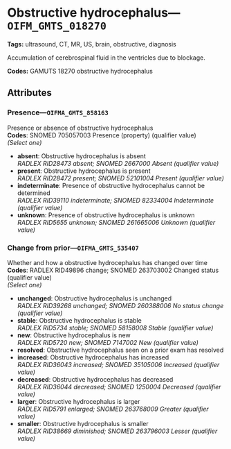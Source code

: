 # Obstructive hydrocephalus—`OIFM_GMTS_018270`

**Tags:** ultrasound, CT, MR, US, brain, obstructive, diagnosis

Accumulation of cerebrospinal fluid in the ventricles due to blockage.

**Codes:** GAMUTS 18270 obstructive hydrocephalus

## Attributes

### Presence—`OIFMA_GMTS_858163`

Presence or absence of obstructive hydrocephalus  
**Codes**: SNOMED 705057003 Presence (property) (qualifier value)  
*(Select one)*

- **absent**: Obstructive hydrocephalus is absent  
_RADLEX RID28473 absent; SNOMED 2667000 Absent (qualifier value)_
- **present**: Obstructive hydrocephalus is present  
_RADLEX RID28472 present; SNOMED 52101004 Present (qualifier value)_
- **indeterminate**: Presence of obstructive hydrocephalus cannot be determined  
_RADLEX RID39110 indeterminate; SNOMED 82334004 Indeterminate (qualifier value)_
- **unknown**: Presence of obstructive hydrocephalus is unknown  
_RADLEX RID5655 unknown; SNOMED 261665006 Unknown (qualifier value)_

### Change from prior—`OIFMA_GMTS_535407`

Whether and how a obstructive hydrocephalus has changed over time  
**Codes**: RADLEX RID49896 change; SNOMED 263703002 Changed status (qualifier value)  
*(Select one)*

- **unchanged**: Obstructive hydrocephalus is unchanged  
_RADLEX RID39268 unchanged; SNOMED 260388006 No status change (qualifier value)_
- **stable**: Obstructive hydrocephalus is stable  
_RADLEX RID5734 stable; SNOMED 58158008 Stable (qualifier value)_
- **new**: Obstructive hydrocephalus is new  
_RADLEX RID5720 new; SNOMED 7147002 New (qualifier value)_
- **resolved**: Obstructive hydrocephalus seen on a prior exam has resolved  
- **increased**: Obstructive hydrocephalus has increased  
_RADLEX RID36043 increased; SNOMED 35105006 Increased (qualifier value)_
- **decreased**: Obstructive hydrocephalus has decreased  
_RADLEX RID36044 decreased; SNOMED 1250004 Decreased (qualifier value)_
- **larger**: Obstructive hydrocephalus is larger  
_RADLEX RID5791 enlarged; SNOMED 263768009 Greater (qualifier value)_
- **smaller**: Obstructive hydrocephalus is smaller  
_RADLEX RID38669 diminished; SNOMED 263796003 Lesser (qualifier value)_